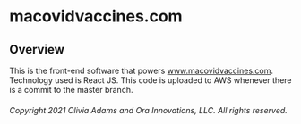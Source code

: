 # macovidvaccines.com

## Overview

This is the front-end software that powers www.macovidvaccines.com. Technology used is React JS. This code is uploaded to AWS whenever there is a commit to the master branch.

###### Copyright 2021 Olivia Adams and Ora Innovations, LLC. All rights reserved.
